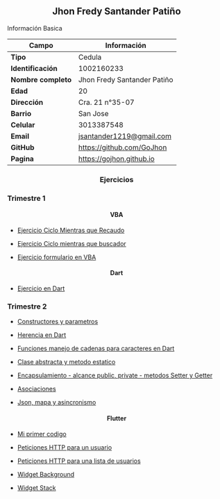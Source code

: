 <h2 align=center>Jhon Fredy Santander Patiño</h2>

Información Basica

| Campo | Información |
| --- | --- |
| **Tipo** | Cedula |
| **Identificación** | 1002160233 |
| **Nombre completo** | Jhon Fredy Santander Patiño|
| **Edad** | 20 |
| **Dirección** | Cra. 21 n°35-07 |
| **Barrio** | San Jose |
| **Celular** | 3013387548|
| **Email** | jsantander1219@gmail.com |
| **GitHub** | https://github.com/GoJhon |
| **Pagina** | https://gojhon.github.io |

<h3 align=center>Ejercicios</h3>

### Trimestre 1

<h4 align=center>VBA</h4>

- [Ejercicio Ciclo Mientras que Recaudo](/aprendices/jhonSantander/actividades/vba/whileRecaudo/README.md)

- [Ejercicio Ciclo mientras que buscador](/aprendices/jhonSantander/actividades/vba/whileBaseDatos/README.md)

- [Ejercicio formulario en VBA](/aprendices/jhonSantander/actividades/vba/Formulario/README.md)

<h4 align=center>Dart</h4>

- [Ejercicio en Dart](/aprendices/jhonSantander/actividades/dart/dartMetodos/README.md)

### Trimestre 2

- [Constructores y parametros](/aprendices/jhonSantander/actividades/dart/constructorParametros/README.md)

- [Herencia en Dart](/aprendices/jhonSantander/actividades/dart/herencia/README.md)

- [Funciones manejo de cadenas para caracteres en Dart](/aprendices/jhonSantander/actividades/dart/manejoCadenasDart/README.md)

- [Clase abstracta y metodo estatico](/aprendices/jhonSantander/actividades/dart/claseAbstractometodoStatic/README.md)

- [Encapsulamiento - alcance public, private - metodos Setter y Getter](/aprendices/jhonSantander/actividades/dart/encapsulamiento/README.md)

- [Asociaciones](/aprendices/jhonSantander/actividades/dart/asociaciones/README.md)

- [Json, mapa y asincronismo](/aprendices/jhonSantander/actividades/dart/json/README.md)

<h4 align=center>Flutter</h4>

- [Mi primer codigo](/aprendices/jhonSantander/actividades/flutter/dartPrimerCodigo/README.md)

- [Peticiones HTTP para un usuario](/aprendices/jhonSantander/actividades/flutter/flutterPeticionHTTP/README.md)

- [Peticiones HTTP para una lista de usuarios](/aprendices/jhonSantander/actividades/flutter/peticionesHttpListaUsuarios/README.md)

- [Widget Background](/aprendices/jhonSantander/actividades/flutter/background/README.md)

- [Widget Stack](/aprendices/jhonSantander/actividades/flutter/stackBrackground/README.md)